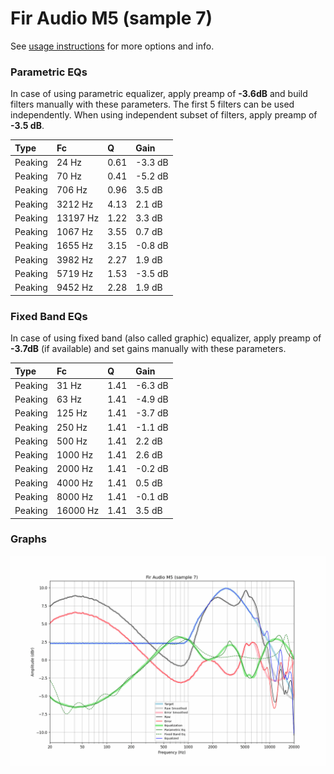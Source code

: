 # Fir Audio M5 (sample 7)
See [usage instructions](https://github.com/jaakkopasanen/AutoEq#usage) for more options and info.

### Parametric EQs
In case of using parametric equalizer, apply preamp of **-3.6dB** and build filters manually
with these parameters. The first 5 filters can be used independently.
When using independent subset of filters, apply preamp of **-3.5 dB**.

| Type    | Fc       |    Q | Gain    |
|:--------|:---------|:-----|:--------|
| Peaking | 24 Hz    | 0.61 | -3.3 dB |
| Peaking | 70 Hz    | 0.41 | -5.2 dB |
| Peaking | 706 Hz   | 0.96 | 3.5 dB  |
| Peaking | 3212 Hz  | 4.13 | 2.1 dB  |
| Peaking | 13197 Hz | 1.22 | 3.3 dB  |
| Peaking | 1067 Hz  | 3.55 | 0.7 dB  |
| Peaking | 1655 Hz  | 3.15 | -0.8 dB |
| Peaking | 3982 Hz  | 2.27 | 1.9 dB  |
| Peaking | 5719 Hz  | 1.53 | -3.5 dB |
| Peaking | 9452 Hz  | 2.28 | 1.9 dB  |

### Fixed Band EQs
In case of using fixed band (also called graphic) equalizer, apply preamp of **-3.7dB**
(if available) and set gains manually with these parameters.

| Type    | Fc       |    Q | Gain    |
|:--------|:---------|:-----|:--------|
| Peaking | 31 Hz    | 1.41 | -6.3 dB |
| Peaking | 63 Hz    | 1.41 | -4.9 dB |
| Peaking | 125 Hz   | 1.41 | -3.7 dB |
| Peaking | 250 Hz   | 1.41 | -1.1 dB |
| Peaking | 500 Hz   | 1.41 | 2.2 dB  |
| Peaking | 1000 Hz  | 1.41 | 2.6 dB  |
| Peaking | 2000 Hz  | 1.41 | -0.2 dB |
| Peaking | 4000 Hz  | 1.41 | 0.5 dB  |
| Peaking | 8000 Hz  | 1.41 | -0.1 dB |
| Peaking | 16000 Hz | 1.41 | 3.5 dB  |

### Graphs
![](./Fir%20Audio%20M5%20(sample%207).png)